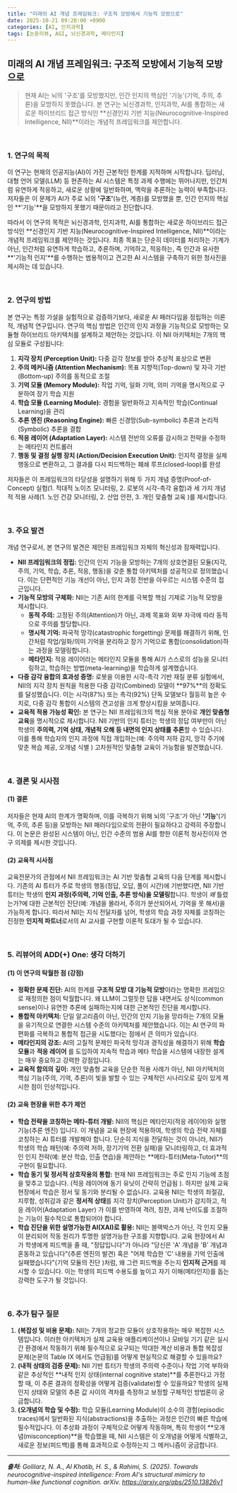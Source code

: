 ```yaml
---
title: "미래의 AI 개념 프레임워크: 구조적 모방에서 기능적 모방으로"
date: 2025-10-21 09:20:00 +0900
categories: [AI, 인지과학]
tags: [논문리뷰, AGI, 뇌신경과학, 메타인지]
---
```


## 미래의 AI 개념 프레임워크: 구조적 모방에서 기능적 모방으로

> 현재 AI는 뇌의 '구조'를 모방했지만, 인간 인지의 핵심인 '기능'(기억, 주의, 추론)을 모방하지 못했습니다. 본 연구는 뇌신경과학, 인지과학, AI를 통합하는 새로운 하이브리드 접근 방식인 **신경인지 기반 지능(Neurocognitive-Inspired Intelligence, NII)**이라는 개념적 프레임워크를 제안합니다.

<br>

### 1. 연구의 목적

이 연구는 현재의 인공지능(AI)이 가진 근본적인 한계를 지적하며 시작합니다. 딥러닝, 대형 언어 모델(LLM) 등 현존하는 AI 시스템은 특정 과제 수행에는 뛰어나지만, 인간처럼 유연하게 적응하고, 새로운 상황에 일반화하며, 맥락을 추론하는 능력이 부족합니다. 저자들은 이 문제가 AI가 주로 뇌의 **'구조'**(뉴런, 계층)를 모방했을 뿐, 인간 인지의 핵심인 **'기능'**을 모방하지 못했기 때문이라고 진단합니다.

따라서 이 연구의 목적은 뇌신경과학, 인지과학, AI를 통합하는 새로운 하이브리드 접근 방식인 **신경인지 기반 지능(Neurocognitive-Inspired Intelligence, NII)**이라는 개념적 프레임워크를 제안하는 것입니다. 최종 목표는 단순히 데이터를 처리하는 기계가 아닌, 인간처럼 유연하게 학습하고, 추론하며, 기억하고, 적응하는, 즉 인간과 유사한 **'기능적 인지'**를 수행하는 범용적이고 견고한 AI 시스템을 구축하기 위한 청사진을 제시하는 데 있습니다.

<br>

### 2. 연구의 방법

본 연구는 특정 가설을 실험적으로 검증하기보다, 새로운 AI 패러다임을 정립하는 이론적, 개념적 연구입니다. 연구의 핵심 방법은 인간의 인지 과정을 기능적으로 모방하는 모듈형 하이브리드 아키텍처를 설계하고 제안하는 것입니다. 이 NII 아키텍처는 7개의 핵심 모듈로 구성됩니다:

1.  **지각 장치 (Perception Unit):** 다중 감각 정보를 받아 추상적 표상으로 변환
2.  **주의 메커니즘 (Attention Mechanism):** 목표 지향적(Top-down) 및 자극 기반(Bottom-up) 주의를 동적으로 조절
3.  **기억 모듈 (Memory Module):** 작업 기억, 일화 기억, 의미 기억을 명시적으로 구분하여 장기 학습 지원
4.  **학습 모듈 (Learning Module):** 경험을 일반화하고 지속적인 학습(Continual Learning)을 관리
5.  **추론 엔진 (Reasoning Engine):** 빠른 신경망(Sub-symbolic) 추론과 논리적(Symbolic) 추론을 결합
6.  **적응 레이어 (Adaptation Layer):** 시스템 전반의 오류를 감시하고 전략을 수정하는 메타인지 컨트롤러
7.  **행동 및 결정 실행 장치 (Action/Decision Execution Unit):** 인지적 결정을 실제 행동으로 변환하고, 그 결과를 다시 피드백하는 폐쇄 루프(closed-loop)를 완성

저자들은 이 프레임워크의 타당성을 설명하기 위해 두 가지 개념 증명(Proof-of-Concept) 실험(1. 적대적 노이즈 모니터링, 2. 로봇의 시각-촉각 융합)과 세 가지 개념적 적용 사례(1. 노인 건강 모니터링, 2. 산업 안전, 3. 개인 맞춤형 교육 )를 제시합니다.

<br>

### 3. 주요 발견

개념 연구로서, 본 연구의 발견은 제안된 프레임워크 자체의 혁신성과 잠재력입니다.

* **NII 프레임워크의 정립:** 인간의 인지 기능을 모방하는 7개의 상호연결된 모듈(지각, 주의, 기억, 학습, 추론, 적응, 행동)을 갖춘 통합 아키텍처를 성공적으로 정의했습니다. 이는 단편적인 기능 개선이 아닌, 인지 과정 전반을 아우르는 시스템 수준의 접근입니다.
* **기능적 모방의 구체화:** NII는 기존 AI의 한계를 극복할 핵심 기제로 기능적 모방을 제시합니다.
    * **동적 주의:** 고정된 주의(Attention)가 아닌, 과제 목표와 외부 자극에 따라 동적으로 주의를 할당합니다.
    * **명시적 기억:** 파국적 망각(catastrophic forgetting) 문제를 해결하기 위해, 인간처럼 작업/일화/의미 기억을 분리하고 장기 기억으로 통합(consolidation)하는 과정을 모델링합니다.
    * **메타인지:** 적응 레이어라는 메타인지 모듈을 통해 AI가 스스로의 성능을 모니터링하고, 학습하는 방법(meta-learning)을 학습하게 설계했습니다.
* **다중 감각 융합의 효과성 증명:** 로봇을 이용한 시각-촉각 기반 재질 분류 실험에서, NII의 지각 장치 원칙을 적용한 다중 감각(Combined) 모델이 **97%**의 정확도를 달성했습니다. 이는 시각(87%) 또는 촉각(92%) 단독 모델보다 월등히 높은 수치로, 다중 감각 통합이 시스템의 견고성을 크게 향상시킴을 보여줍니다.
* **교육적 적용 가능성 확인:** 본 연구는 NII 프레임워크의 핵심 적용 분야로 **개인 맞춤형 교육**을 명시적으로 제시합니다. NII 기반의 인지 튜터는 학생의 정답 여부만이 아닌 학생의 **주의력, 기억 상태, 개념적 오해 등 내면의 인지 상태를 추론**할 수 있습니다. 이를 통해 학습자의 인지 과정에 직접 개입하는(예: 주의력 저하 감지, 망각 주기에 맞춘 복습 제공, 오개념 식별 ) 고차원적인 맞춤형 교육이 가능함을 발견했습니다.

<br>

### 4. 결론 및 시사점

#### (1) 결론
저자들은 현재 AI의 한계가 명확하며, 이를 극복하기 위해 뇌의 '구조'가 아닌 **'기능'**(기억, 주의, 추론 등)을 모방하는 NII 패러다임으로의 전환이 필요하다고 강력히 주장합니다. 이 논문은 완성된 시스템이 아닌, 인간 수준의 범용 AI를 향한 이론적 청사진이자 연구 의제를 제시한 것입니다.

#### (2) 교육적 시사점
교육전문가의 관점에서 NII 프레임워크는 AI 기반 맞춤형 교육의 다음 단계를 제시합니다. 기존의 AI 튜터가 주로 학생의 행동(정답, 오답, 풀이 시간)에 기반했다면, NII 기반 튜터는 학생의 **인지 과정(주의력, 기억 인출, 추론 방식)을 모델링**합니다. 학생이 *왜* 틀렸는가?에 대한 근본적인 진단(예: 개념을 몰라서, 주의가 분산되어서, 기억을 못 해서)을 가능하게 합니다. 따라서 NII는 지식 전달자를 넘어, 학생의 학습 과정 자체를 코칭하는 진정한 **인지적 파트너**로서의 AI 교사를 구현할 이론적 토대가 될 수 있습니다.

<br>

### 5. 리뷰어의 ADD(+) One: 생각 더하기

#### (1) 이 연구의 탁월한 점 (강점)
* **정확한 문제 진단:** AI의 한계를 **구조적 모방 대 기능적 모방**이라는 명확한 프레임으로 재정의한 점이 탁월합니다. 왜 LLM이 그럴듯한 답을 내면서도 상식(common sense)이나 유연한 추론에 실패하는지에 대한 근본적인 진단을 제시합니다.
* **통합적 아키텍처:** 단일 알고리즘이 아닌, 인간의 인지 기능을 망라하는 7개의 모듈을 유기적으로 연결한 시스템 수준의 아키텍처를 제안했습니다. 이는 AI 연구의 파편화를 극복하고 통합적 접근을 시도했다는 점에서 큰 의미가 있습니다.
* **메타인지의 강조:** AI의 고질적 문제인 파국적 망각과 경직성을 해결하기 위해 **학습 모듈**과 **적응 레이어** 를 도입하여 지속적 학습과 메타 학습을 시스템에 내장한 설계는 매우 중요하고 강력한 강점입니다.
* **교육적 함의의 깊이:** 개인 맞춤형 교육을 단순한 적용 사례가 아닌, NII 아키텍처의 핵심 기능(주의, 기억, 추론)이 빛을 발할 수 있는 구체적인 시나리오로 깊이 있게 제시한 점이 인상적입니다.

#### (2) 교육 현장을 위한 추가 제언
* **학습 전략을 코칭하는 메타-튜터 개발:** NII의 핵심은 메타인지(적응 레이어)와 실행 기능(추론 엔진) 입니다. 이 개념을 교육 현장에 적용하여, 학생의 학습 전략 자체를 코칭하는 AI 튜터를 개발해야 합니다. 단순히 지식을 전달하는 것이 아니라, NII가 학생의 학습 패턴(예: 주의력 저하, 장기기억 전환 실패)을 모니터링하고, 더 효과적인 인지 전략(예: 분산 학습, 인출 연습)을 제안하는 **메타-튜터(Meta-Tutor)**의 구현이 필요합니다.
* **학습 동기 및 정서적 상호작용의 통합:** 현재 NII 프레임워크는 주로 인지 기능에 초점을 맞추고 있습니다. (적응 레이어에 동기 유닛이 간략히 언급됨 ). 하지만 실제 교육 현장에서 학습은 정서 및 동기와 분리될 수 없습니다. 교육용 NII는 학생의 좌절감, 지루함, 성취감과 같은 **정서적 상태**를 지각 장치(Perception Unit)가 감지하고, 적응 레이어(Adaptation Layer) 가 이를 반영하여 격려, 칭찬, 과제 난이도를 조절하는 기능이 필수적으로 통합되어야 합니다.
* **학습 진단을 위한 설명가능한 AI(XAI)로 활용:** NII는 블랙박스가 아닌, 각 인지 모듈이 분리되어 작동 원리가 투명한 설명가능한 구조를 지향합니다. 교육 현장에서 AI가 학생에게 피드백을 줄 때, "정답입니다"가 아니라 "당신은 'A' 개념을 'B' 개념과 혼동하고 있습니다"(추론 엔진의 발견) 혹은 "어제 학습한 'C' 내용을 기억 인출에 실패했습니다"(기억 모듈의 진단 )처럼, 왜 그런 피드백을 주는지 **인지적 근거**를 제시할 수 있습니다. 이는 학생의 피드백 수용도를 높이고 자기 이해(메타인지)를 돕는 강력한 도구가 될 것입니다.

<br>

### 6. 추가 탐구 질문

1.  **(복잡성 및 비용 문제):** NII는 7개의 정교한 모듈이 상호작용하는 매우 복잡한 시스템입니다. 이러한 아키텍처가 실제 교육용 애플리케이션이나 모바일 기기 같은 실시간 환경에서 작동하기 위해 필수적으로 요구되는 막대한 계산 비용과 통합 복잡성 문제(논문의 Table IX 에서도 언급됨)를 어떻게 현실적으로 해결할 수 있을까요?
2.  **(내적 상태의 검증 문제):** NII 기반 튜터가 학생의 주의력 수준이나 작업 기억 부하와 같은 추상적인 **내적 인지 상태(internal cognitive state)**를 추론한다고 가정할 때, 이 추론 결과의 정확성을 어떻게 검증(validate)할 수 있을까요? 학생의 실제 인지 상태와 모델의 추론 값 사이의 격차를 측정하고 보정할 구체적인 방법론이 궁금합니다.
3.  **(오개념의 학습 및 수정):** 학습 모듈(Learning Module)이 소수의 경험(episodic traces)에서 일반화된 지식(abstractions)을 추출하는 과정은 인간의 빠른 학습에 필수적입니다. 이 추상화 과정이 구체적으로 어떻게 작동하며, 특히 학생이 **오개념(misconception)**을 학습했을 때, NII 시스템은 이 오개념을 어떻게 식별하고, 새로운 정보(피드백)를 통해 효과적으로 수정하는지 그 메커니즘이 궁금합니다.

---

_**출처:** Golilarz, N. A., Al Khatib, H. S., & Rahimi, S. (2025). Towards neurocognitive-inspired intelligence: From AI's structural mimicry to human-like functional cognition. arXiv. https://arxiv.org/abs/2510.13826v1_
